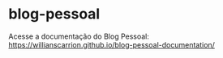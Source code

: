 # blog-pessoal

Acesse a documentação do Blog Pessoal:
https://willianscarrion.github.io/blog-pessoal-documentation/
